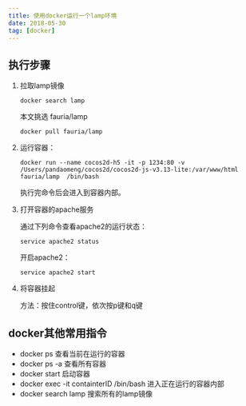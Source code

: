```yaml
---
title: 使用docker运行一个lamp环境
date: 2018-05-30
tag: [docker]
---
```


## 执行步骤

1. 拉取lamp镜像

   ```
   docker search lamp
   ```

   本文挑选 fauria/lamp

   ```
   docker pull fauria/lamp
   ```

2. 运行容器：

   ```
   docker run --name cocos2d-h5 -it -p 1234:80 -v /Users/pandaomeng/cocos2d/cocos2d-js-v3.13-lite:/var/www/html fauria/lamp  /bin/bash
   ```

   执行完命令后会进入到容器内部。

3. 打开容器的apache服务

   通过下列命令查看apache2的运行状态：

   ```
   service apache2 status
   ```

   开启apache2：

   ```
   service apache2 start
   ```

4. 将容器挂起

   方法：按住control键，依次按p键和q键



##  docker其他常用指令

- docker ps 查看当前在运行的容器
- docker ps -a 查看所有容器
- docker start 启动容器
- docker exec -it containterID /bin/bash 进入正在运行的容器内部
- docker search lamp 搜索所有的lamp镜像

